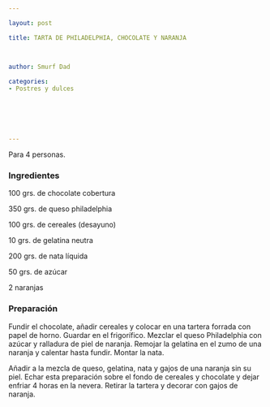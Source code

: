 ```yaml
---

layout: post

title: TARTA DE PHILADELPHIA, CHOCOLATE Y NARANJA



author: Smurf Dad

categories:
- Postres y dulces






---
```


Para 4 personas.

<h3>Ingredientes</h3>

100 grs. de chocolate cobertura

350 grs. de queso philadelphia

100 grs. de cereales (desayuno)

10 grs. de gelatina neutra

200 grs. de nata líquida

50 grs. de azúcar

2 naranjas

<h3>Preparación</h3>

Fundir el chocolate, añadir cereales y colocar en una tartera forrada con papel de horno. Guardar en el frigorífico. Mezclar el queso Philadelphia con azúcar y ralladura de piel de naranja. Remojar la gelatina en el zumo de una naranja y calentar hasta fundir. Montar la nata.

Añadir a la mezcla de queso, gelatina, nata y gajos de una naranja sin su piel. Echar esta preparación sobre el fondo de cereales y chocolate y dejar enfriar 4 horas en la nevera. Retirar la tartera y decorar con gajos de naranja.